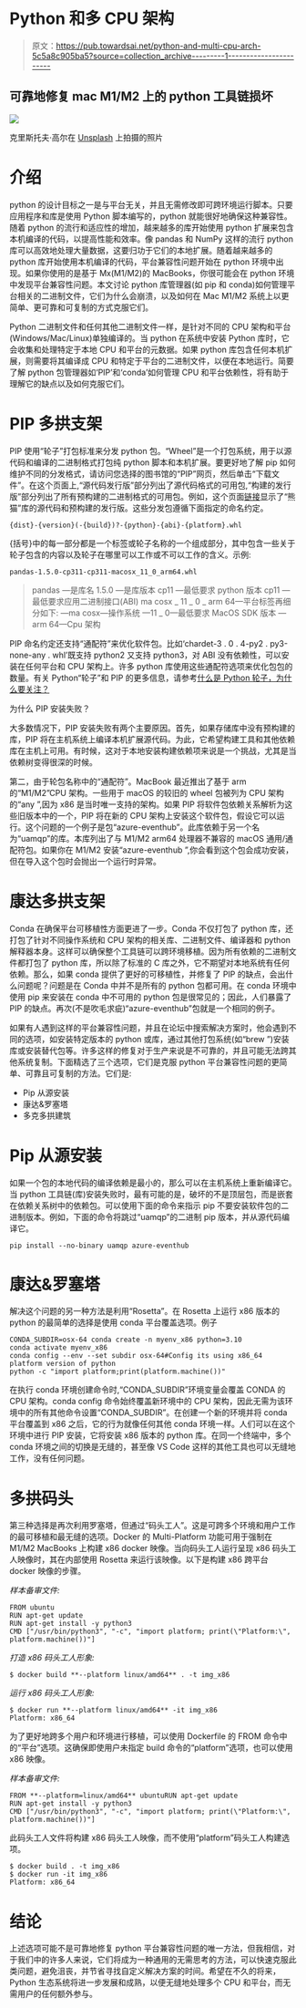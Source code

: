 # Python 和多 CPU 架构

> 原文：<https://pub.towardsai.net/python-and-multi-cpu-arch-5c5a8c905ba5?source=collection_archive---------1----------------------->

## 可靠地修复 mac M1/M2 上的 python 工具链损坏

![](img/8f6d876b78f25c602cfb2851a2d4871c.png)

克里斯托夫·高尔在 [Unsplash](https://unsplash.com?utm_source=medium&utm_medium=referral) 上拍摄的照片

# 介绍

python 的设计目标之一是与平台无关，并且无需修改即可跨环境运行脚本。只要应用程序和库是使用 Python 脚本编写的，python 就能很好地确保这种兼容性。随着 python 的流行和适应性的增加，越来越多的库开始使用 python 扩展来包含本机编译的代码，以提高性能和效率。像 pandas 和 NumPy 这样的流行 python 库可以高效地处理大量数据，这要归功于它们的本地扩展。随着越来越多的 python 库开始使用本机编译的代码，平台兼容性问题开始在 python 环境中出现。如果你使用的是基于 Mx(M1/M2)的 MacBooks，你很可能会在 python 环境中发现平台兼容性问题。本文讨论 python 库管理器(如 pip 和 conda)如何管理平台相关的二进制文件，它们为什么会崩溃，以及如何在 Mac M1/M2 系统上以更简单、更可靠和可复制的方式克服它们。

Python 二进制文件和任何其他二进制文件一样，是针对不同的 CPU 架构和平台(Windows/Mac/Linux)单独编译的。当 python 在系统中安装 Python 库时，它会收集和处理特定于本地 CPU 和平台的元数据。如果 python 库包含任何本机扩展，则需要将其编译成 CPU 和特定于平台的二进制文件，以便在本地运行。简要了解 python 包管理器如‘PIP’和‘conda’如何管理 CPU 和平台依赖性，将有助于理解它的缺点以及如何克服它们。

# PIP 多拱支架

PIP 使用“轮子”打包标准来分发 python 包。“Wheel”是一个打包系统，用于以源代码和编译的二进制格式打包纯 python 脚本和本机扩展。要更好地了解 pip 如何维护不同的分发格式，请访问您选择的图书馆的“PIP”网页，然后单击“下载文件”。在这个页面上,“源代码发行版”部分列出了源代码格式的可用包,“构建的发行版”部分列出了所有预构建的二进制格式的可用包。例如，这个页面[链接](https://pypi.org/project/pandas/#files)显示了“熊猫”库的源代码和预构建的发行版。这些分发包遵循下面指定的命名约定。

```
{dist}-{version}(-{build})?-{python}-{abi}-{platform}.whl
```

{括号}中的每一部分都是一个标签或轮子名称的一个组成部分，其中包含一些关于轮子包含的内容以及轮子在哪里可以工作或不可以工作的含义。示例:

```
pandas-1.5.0-cp311-cp311-macosx_11_0_arm64.whl
```

> pandas —是库名
> 1.5.0 —是库版本
> cp11 —最低要求 python 版本
> cp11 —最低要求应用二进制接口(ABI)
> ma cosx _ 11 _ 0 _ arm 64—平台标签再细分如下:
> —ma cosx—操作系统
> —11 _ 0—最低要求 MacOS SDK 版本
> —arm 64—Cpu 架构

PIP 命名约定还支持“通配符”来优化软件包。比如‘chardet-3 . 0 . 4-py2 . py3-none-any . whl’既支持 python2 又支持 python3，对 ABI 没有依赖性，可以安装在任何平台和 CPU 架构上。许多 python 库使用这些通配符选项来优化包包的数量。有关 Python“轮子”和 PIP 的更多信息，请参考[什么是 Python 轮子，为什么要关注？](https://realpython.com/python-wheels/)

为什么 PIP 安装失败？

大多数情况下，PIP 安装失败有两个主要原因。首先，如果存储库中没有预构建的库，PIP 将在主机系统上编译本机扩展源代码。为此，它希望构建工具和其他依赖库在主机上可用。有时候，这对于本地安装构建依赖项来说是一个挑战，尤其是当依赖树变得很深的时候。

第二，由于轮包名称中的“通配符”。MacBook 最近推出了基于 arm 的“M1/M2”CPU 架构。一些用于 macOS 的较旧的 wheel 包被列为 CPU 架构的“any ”,因为 x86 是当时唯一支持的架构。如果 PIP 将软件包依赖关系解析为这些旧版本中的一个，PIP 将在新的 CPU 架构上安装这个软件包，假设它可以运行。这个问题的一个例子是包“azure-eventhub”。此库依赖于另一个名为“uamqp”的库。本库列出了与 M1/M2 arm64 处理器不兼容的 macOS 通用/通配符包。如果你在 M1/M2 安装“azure-eventhub ”,你会看到这个包会成功安装，但在导入这个包时会抛出一个运行时异常。

# 康达多拱支架

Conda 在确保平台可移植性方面更进了一步。Conda 不仅打包了 python 库，还打包了针对不同操作系统和 CPU 架构的相关库、二进制文件、编译器和 python 解释器本身。这样可以确保整个工具链可以跨环境移植。因为所有依赖的二进制文件都打包了 python 库，所以除了标准的 C 库之外，它不期望对本地系统有任何依赖。那么，如果 conda 提供了更好的可移植性，并修复了 PIP 的缺点，会出什么问题呢？问题是在 Conda 中并不是所有的 python 包都可用。在 conda 环境中使用 pip 来安装在 conda 中不可用的 python 包是很常见的；因此，人们暴露了 PIP 的缺点。再次(不是吹毛求疵)“azure-eventhub”包就是一个相同的例子。

如果有人遇到这样的平台兼容性问题，并且在论坛中搜索解决方案时，他会遇到不同的选项，如安装特定版本的 python 或库，通过其他打包系统(如“brew ”)安装库或安装替代包等。许多这样的修复对于生产来说是不可靠的，并且可能无法跨其他系统复制。下面精选了三个选项，它们是克服 python 平台兼容性问题的更简单、可靠且可复制的方法。它们是:

*   Pip 从源安装
*   康达&罗塞塔
*   多克多拱建筑

# Pip 从源安装

如果一个包的本地代码的编译依赖是最小的，那么可以在主机系统上重新编译它。当 python 工具链(库)安装失败时，最有可能的是，破坏的不是顶层包，而是嵌套在依赖关系树中的依赖包。可以使用下面的命令来指示 pip 不要安装软件包的二进制版本。例如，下面的命令将跳过“uamqp”的二进制 pip 版本，并从源代码编译它。

```
pip install --no-binary uamqp azure-eventhub
```

# 康达&罗塞塔

解决这个问题的另一种方法是利用“Rosetta”。在 Rosetta 上运行 x86 版本的 python 的最简单的选择是使用 conda 平台覆盖选项。例子

```
CONDA_SUBDIR=osx-64 conda create -n myenv_x86 python=3.10
conda activate myenv_x86
conda config --env --set subdir osx-64#Config its using x86_64 platform version of python
python -c "import platform;print(platform.machine())"
```

在执行 conda 环境创建命令时,“CONDA_SUBDIR”环境变量会覆盖 CONDA 的 CPU 架构。conda config 命令始终覆盖新环境中的 CPU 架构，因此无需为该环境中的所有其他命令设置“CONDA_SUBDIR”。在创建一个新的环境并将 conda 平台覆盖到 x86 之后，它的行为就像任何其他 conda 环境一样。人们可以在这个环境中进行 PIP 安装，它将安装 x86 版本的 python 库。在同一个终端中，多个 conda 环境之间的切换是无缝的，甚至像 VS Code 这样的其他工具也可以无缝地工作，没有任何问题。

# 多拱码头

第三种选择是再次利用罗塞塔，但通过“码头工人”。这是可跨多个环境和用户工作的最可移植和最无缝的选项。Docker 的 Multi-Platform 功能可用于强制在 M1/M2 MacBooks 上构建 x86 docker 映像。当向码头工人运行呈现 x86 码头工人映像时，其在内部使用 Rosetta 来运行该映像。以下是构建 x86 跨平台 docker 映像的步骤。

*样本备审文件:*

```
FROM ubuntu
RUN apt-get update
RUN apt-get install -y python3
CMD ["/usr/bin/python3", "-c", "import platform; print(\"Platform:\", platform.machine())"]
```

*打造 x86 码头工人形象:*

```
$ docker build **--platform linux/amd64** . -t img_x86
```

*运行 x86 码头工人形象:*

```
$ docker run **--platform linux/amd64** -it img_x86
Platform: x86_64
```

为了更好地跨多个用户和环境进行移植，可以使用 Dockerfile 的 FROM 命令中的“平台”选项。这确保即使用户未指定 build 命令的“platform”选项，也可以使用 x86 映像。

*样本备审文件:*

```
FROM **--platform=linux/amd64** ubuntuRUN apt-get update
RUN apt-get install -y python3
CMD ["/usr/bin/python3", "-c", "import platform; print(\"Platform:\", platform.machine())"]
```

此码头工人文件将构建 x86 码头工人映像，而不使用“platform”码头工人构建选项。

```
$ docker build . -t img_x86
$ docker run -it img_x86
Platform: x86_64
```

# 结论

上述选项可能不是可靠地修复 python 平台兼容性问题的唯一方法，但我相信，对于我们中的许多人来说，它们将成为一种通用的无需思考的方法，可以快速克服此类问题，避免沮丧，并节省寻找自定义解决方案的时间。希望在不久的将来，Python 生态系统将进一步发展和成熟，以便无缝地处理多个 CPU 和平台，而无需用户的任何额外参与。